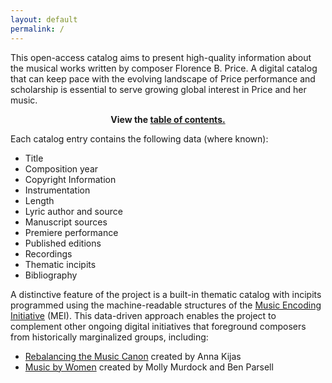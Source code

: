 ```yaml
---
layout: default
permalink: /
---
```


This open-access catalog aims to present high-quality information about the musical works written by composer Florence B. Price. A digital catalog that can keep pace with the evolving landscape of Price performance and scholarship is essential to serve growing global interest in Price and her music.

<p style="text-align: center;"><b>View the <a href="https://dwshadle.github.io/florence-price-catalog/_pages/complete-works/">table of contents.</a></b></p>

Each catalog entry contains the following data (where known):
- Title
- Composition year
- Copyright Information
- Instrumentation
- Length
- Lyric author and source
- Manuscript sources
- Premiere performance
- Published editions
- Recordings
- Thematic incipits
- Bibliography

A distinctive feature of the project is a built-in thematic catalog with incipits programmed using the machine-readable structures of the <a href="https://music-encoding.org/" target="_blank">Music Encoding Initiative</a> (MEI). This data-driven approach enables the project to complement other ongoing digital initiatives that foreground composers from historically marginalized groups, including:
- <a href="https://rebalancing-music-canon.com/" target="_blank">Rebalancing the Music Canon</a> created by Anna Kijas
- <a href="https://www.musicbywomen.org/" target="_blank">Music by Women</a> created by Molly Murdock and Ben Parsell
